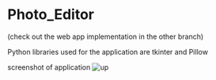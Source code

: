 # Photo_Editor 
(check out the web app implementation in the other branch)


Python libraries used for the application are tkinter and Pillow 

screenshot of application
![up](https://github.com/user-attachments/assets/ccc99f04-5de6-454b-b79e-82d581ad152f)
